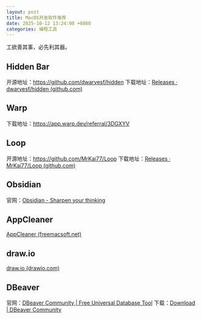 ```yaml
---
layout: post
title: MacOS开发软件推荐
date: 2025-10-12 13:24:00 +0800
categories: 编程工具
---
```

工欲善其事，必先利其器。
## Hidden Bar
开源地址：https://github.com/dwarvesf/hidden
下载地址：[Releases · dwarvesf/hidden (github.com)](https://github.com/dwarvesf/hidden/releases)

## Warp
下载地址：https://app.warp.dev/referral/3DGXYV

## Loop
开源地址：https://github.com/MrKai77/Loop
下载地址：[Releases · MrKai77/Loop (github.com)](https://github.com/MrKai77/Loop/releases)

## Obsidian
官网：[Obsidian - Sharpen your thinking](https://obsidian.md/)

## AppCleaner
[AppCleaner (freemacsoft.net)](https://freemacsoft.net/appcleaner/)

## draw.io
[draw.io (drawio.com)](https://www.drawio.com/)

## DBeaver
官网：[DBeaver Community | Free Universal Database Tool](https://dbeaver.io/)
下载：[Download | DBeaver Community](https://dbeaver.io/download/)